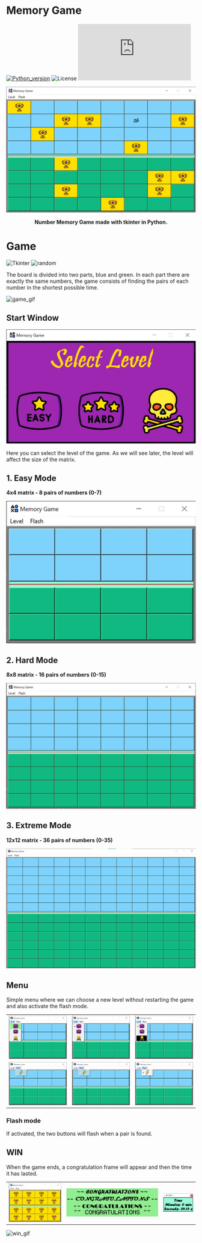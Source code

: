# Memory Game

[![Python_version](https://img.shields.io/badge/Python-v3.10.2-blueviolet?style=flat&logo=python&logoColor=white)](https://www.python.org/downloads/release/python-3102/)
![License](https://custom-icon-badges.herokuapp.com/github/license/FranGarcia94/Memory-Game?logo=law)
![Size](https://badge-size.herokuapp.com/FranGarcia94/Memory-Game/main/memory_game.py)

<p align = "center">
<a href="https://github.com/FranGarcia94/Memory-Game"><img src="./images/hard_ingame.jpg"/></a>
</p>
<p align = "center">
<b>Number Memory Game made with tkinter in Python.</b>
</p>

# Game

![Tkinter](https://img.shields.io/badge/Tkinter-orange?style=flat)
![random](https://img.shields.io/badge/random-darkred?style=flat)

The board is divided into two parts, blue and green. In each part there are exactly the same numbers, the game consists of finding the pairs of each number in the shortest possible time.

![game_gif](./images/gif_1.gif)

## Start Window

![start_window](./images/init_window.jpg)

Here you can select the level of the game. As we will see later, the level will affect the size of the matrix.

## 1. Easy Mode ##
**4x4 matrix - 8 pairs of numbers (0-7)**

![easy_mode](./images/easy_mode.jpg)

## 2. Hard Mode ##
**8x8 matrix - 16 pairs of numbers (0-15)**

![hard_mode](./images/hard_mode.jpg)

## 3. Extreme Mode ##
**12x12 matrix - 36 pairs of numbers (0-35)**

![extreme_mode](./images/extreme_mode.jpg)

## Menu

Simple menu where we can choose a new level without restarting the game and also activate the flash mode.

| |  | |
| -- | -- | -- |
|![](./images/menu_easy.jpg) |![](./images/menu_easy_2.jpg) |![](./images/menu_extreme.jpg) |
|![](./images/menu_flash.jpg) |![](./images/menu_flash_on.jpg) |![](./images/menu_flash_on_2.jpg) |

### Flash mode

If activated, the two buttons will flash when a pair is found.

## WIN

When the game ends, a congratulation frame will appear and then the time it has lasted.

| |  | |
| -- | -- | -- |
|![](./images/winner_board.jpg) |![](./images/winner_congrat.jpg) |![](./images/winner_time.jpg) |

![win_gif](./images/gif_3.gif)
